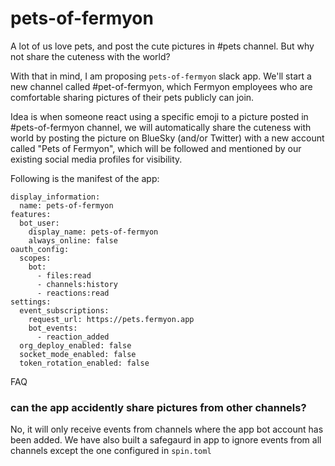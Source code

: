 # pets-of-fermyon

A lot of us love pets, and post the cute pictures in #pets channel. But why not share the cuteness with the world? 

With that in mind, I am proposing `pets-of-fermyon` slack app. We'll start a new channel called #pet-of-fermyon, which Fermyon employees who are comfortable sharing pictures of their pets publicly can join. 

Idea is when someone react using a specific emoji to a picture posted in #pets-of-fermyon channel, we will automatically share the cuteness with world by posting the picture on BlueSky (and/or Twitter) with a new account called "Pets of Fermyon", which will be followed and mentioned by our existing social media profiles for visibility. 

Following is the manifest of the app:

```
display_information:
  name: pets-of-fermyon
features:
  bot_user:
    display_name: pets-of-fermyon
    always_online: false
oauth_config:
  scopes:
    bot:
      - files:read
      - channels:history
      - reactions:read
settings:
  event_subscriptions:
    request_url: https://pets.fermyon.app
    bot_events:
      - reaction_added
  org_deploy_enabled: false
  socket_mode_enabled: false
  token_rotation_enabled: false

```


FAQ

### can the app accidently share pictures from other channels?

No, it will only receive events from channels where the app bot account has been added. We have also built a safegaurd in app to ignore events from all channels except the one configured in `spin.toml`
